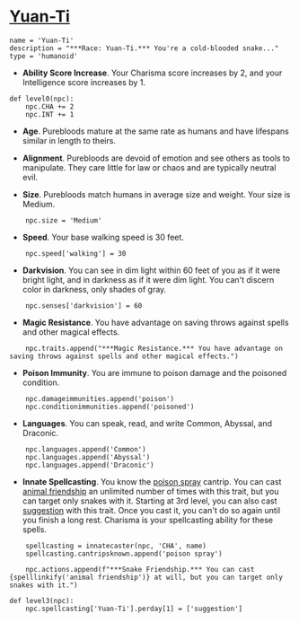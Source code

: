 # [Yuan-Ti](../Creatures/YuanTi.md)

```
name = 'Yuan-Ti'
description = "***Race: Yuan-Ti.*** You're a cold-blooded snake..."
type = 'humanoid'
```

* **Ability Score Increase**. Your Charisma score increases by 2, and your Intelligence score increases by 1.

```
def level0(npc):
    npc.CHA += 2
    npc.INT += 1
```

* **Age**. Purebloods mature at the same rate as humans and have lifespans similar in length to theirs.

* **Alignment**. Purebloods are devoid of emotion and see others as tools to manipulate. They care little for law or chaos and are typically neutral evil.

* **Size**. Purebloods match humans in average size and weight. Your size is Medium.

```
    npc.size = 'Medium'
```

* **Speed**. Your base walking speed is 30 feet.

```
    npc.speed['walking'] = 30
```

* **Darkvision**. You can see in dim light within 60 feet of you as if it were bright light, and in darkness as if it were dim light. You can't discern color in darkness, only shades of gray.

```
    npc.senses['darkvision'] = 60
```

* **Magic Resistance**. You have advantage on saving throws against spells and other magical effects.

```
    npc.traits.append("***Magic Resistance.*** You have advantage on saving throws against spells and other magical effects.")
```

* **Poison Immunity**. You are immune to poison damage and the poisoned condition.

```
    npc.damageimmunities.append('poison')
    npc.conditionimmunities.append('poisoned')
```

* **Languages**. You can speak, read, and write Common, Abyssal, and Draconic.

```
    npc.languages.append('Common')
    npc.languages.append('Abyssal')
    npc.languages.append('Draconic')
```

* **Innate Spellcasting**. You know the [poison spray](../Magic/Spells/poison-spray.md) cantrip. You can cast [animal friendship](../Magic/Spells/animal-friendship.md) an unlimited number of times with this trait, but you can target only snakes with it. Starting at 3rd level, you can also cast [suggestion](../Magic/Spells/suggestion.md) with this trait. Once you cast it, you can't do so again until you finish a long rest. Charisma is your spellcasting ability for these spells.

```
    spellcasting = innatecaster(npc, 'CHA', name)
    spellcasting.cantripsknown.append('poison spray')

    npc.actions.append(f"***Snake Friendship.*** You can cast {spelllinkify('animal friendship')} at will, but you can target only snakes with it.")

def level3(npc):
    npc.spellcasting['Yuan-Ti'].perday[1] = ['suggestion']
```
